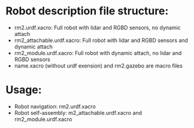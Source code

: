# Robot description file structure:
* rm2.urdf.xacro: Full robot with lidar and RGBD sensors, no dynamic attach
* rm2_attachable.urdf.xacro: Full robot with lidar and RGBD sensors and dynamic attach
* rm2_module.urdf.xacro: Full robot with dynamic attach, no lidar and RGBD sensors
* name.xacro (without urdf exension) and rm2.gazebo are macro files

# Usage:
* Robot navigation: rm2.urdf.xacro
* Robot self-assembly: m2_attachable.urdf.xacro and rm2_module.urdf.xacro
